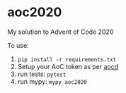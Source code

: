 # aoc2020

My solution to Advent of Code 2020

To use:

1) `pip install -r requirements.txt`
2) Setup your AoC token as per [aocd](https://github.com/wimglenn/advent-of-code-data)
3) run tests: `pytest`
4) run mypy: `mypy aoc2020`

